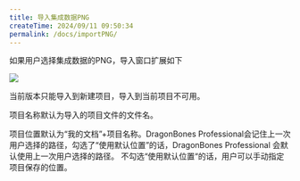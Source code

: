 ```yaml
---
title: 导入集成数据PNG
createTime: 2024/09/11 09:50:34
permalink: /docs/importPNG/
---
```

如果用户选择集成数据的PNG，导入窗口扩展如下

![](5576ba6ac0a4f.png)

当前版本只能导入到新建项目，导入到当前项目不可用。

项目名称默认为导入的项目文件的文件名。

项目位置默认为“我的文档”+项目名称。DragonBones Professional会记住上一次用户选择的路径，勾选了“使用默认位置”的话，DragonBones Professional 会默认使用上一次用户选择的路径。 不勾选“使用默认位置“的话，用户可以手动指定项目保存的位置。


